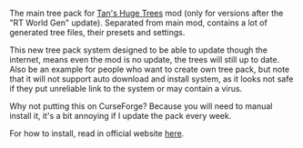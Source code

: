 The main tree pack for [Tan's Huge Trees](https://legacy.curseforge.com/minecraft/mc-mods/tan-huge-trees) mod (only for versions after the "RT World Gen" update). Separated from main mod, contains a lot of generated tree files, their presets and settings.

This new tree pack system designed to be able to update though the internet, means even the mod is no update, the trees will still up to date. Also be an example for people who want to create own tree pack, but note that it will not support auto download and install system, as it looks not safe if they put unreliable link to the system or may contain a virus.

Why not putting this on CurseForge? Because you will need to manual install it, it's a bit annoying if I update the pack every week.

For how to install, read in official website [here](https://sites.google.com/view/tannyjung/minecraft-projects/tans-huge-trees/installation).
